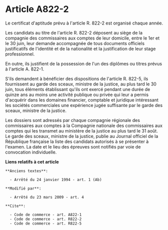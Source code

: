 # Article A822-2

Le certificat d'aptitude prévu à l'article R. 822-2 est organisé chaque année. 

Les candidats au titre de l'article R. 822-2 déposent au siège de la compagnie des commissaires aux comptes de leur domicile,
entre le 1er et le 30 juin, leur demande accompagnée de tous documents officiels justificatifs de l'identité et de la
nationalité et la justification de leur stage professionnel. 

En outre, ils justifient de la possession de l'un des diplômes ou titres prévus à l'article A. 822-1.

S'ils demandent à bénéficier des dispositions de l'article R. 822-5, ils fournissent au garde des sceaux, ministre de la
justice, au plus tard le 30 juin, tous éléments établissant qu'ils ont exercé pendant une durée de quinze ans au moins une
activité publique ou privée qui leur a permis d'acquérir dans les domaines financier, comptable et juridique intéressant les
sociétés commerciales une expérience jugée suffisante par le garde des sceaux, ministre de la justice. 

Les dossiers sont adressés par chaque compagnie régionale des commissaires aux comptes à la Compagnie nationale des
commissaires aux comptes qui les transmet au ministère de la justice au plus tard le 31 août. Le garde des sceaux, ministre
de la justice, publie au Journal officiel de la République française la liste des candidats autorisés à se présenter à
l'examen. La date et le lieu des épreuves sont notifiés par voie de convocation individuelle.

**Liens relatifs à cet article**

	**Anciens textes**:

	  - Arrêté du 24 janvier 1994 - art. 1 (Ab)

	**Modifié par**:

	  - Arrêté du 23 mars 2009 - art. 4

	**Cite**:

	  - Code de commerce - art. A822-1
	  - Code de commerce - art. R822-2
	  - Code de commerce - art. R822-5
